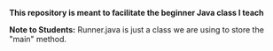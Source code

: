 **This repository is meant to facilitate the beginner Java class I teach**

**Note to Students:**
Runner.java is just a class we are using to store the "main" method.
